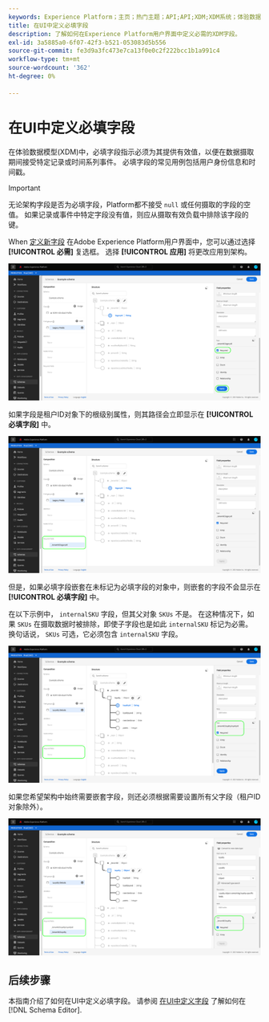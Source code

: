 ```yaml
---
keywords: Experience Platform；主页；热门主题；API;API;XDM;XDM系统；体验数据模型；数据模型；UI；工作区；必填；字段；
title: 在UI中定义必填字段
description: 了解如何在Experience Platform用户界面中定义必需的XDM字段。
exl-id: 3a5885a0-6f07-42f3-b521-053083d5b556
source-git-commit: fe3d9a3fc473e7ca13f0e0c2f222bcc1b1a991c4
workflow-type: tm+mt
source-wordcount: '362'
ht-degree: 0%

---
```


# 在UI中定义必填字段

在体验数据模型(XDM)中，必填字段指示必须为其提供有效值，以便在数据摄取期间接受特定记录或时间系列事件。 必填字段的常见用例包括用户身份信息和时间戳。

>[!IMPORTANT]
>
>无论架构字段是否为必填字段，Platform都不接受 `null` 或任何摄取的字段的空值。 如果记录或事件中特定字段没有值，则应从摄取有效负载中排除该字段的键。

When [定义新字段](./overview.md#define) 在Adobe Experience Platform用户界面中，您可以通过选择 **[!UICONTROL 必需]** 复选框。 选择 **[!UICONTROL 应用]** 将更改应用到架构。

![“必需”复选框](../../images/ui/fields/required/root.png)

如果字段是租户ID对象下的根级别属性，则其路径会立即显示在 **[!UICONTROL 必填字段]** 中。

![根级别必填字段](../../images/ui/fields/required/applied.png)

但是，如果必填字段嵌套在未标记为必填字段的对象中，则嵌套的字段不会显示在 **[!UICONTROL 必填字段]** 中。

在以下示例中， `internalSKU` 字段，但其父对象 `SKUs` 不是。 在这种情况下，如果 `SKUs` 在摄取数据时被排除，即使子字段也是如此 `internalSKU` 标记为必需。 换句话说， `SKUs` 可选，它必须包含 `internalSKU` 字段。

![嵌套的必填字段](../../images/ui/fields/required/nested.png)

如果您希望架构中始终需要嵌套字段，则还必须根据需要设置所有父字段（租户ID对象除外）。

![父和子必填字段](../../images/ui/fields/required/parent-and-child.png)

## 后续步骤

本指南介绍了如何在UI中定义必填字段。 请参阅 [在UI中定义字段](./overview.md#special) 了解如何在 [!DNL Schema Editor].
